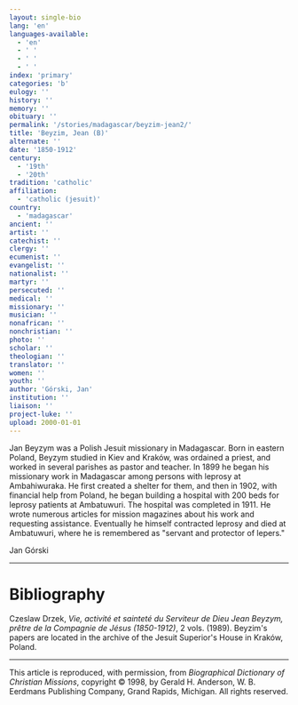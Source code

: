 ```yaml
---
layout: single-bio
lang: 'en'
languages-available:
  - 'en'
  - ' '
  - ' '
  - ' '
index: 'primary'
categories: 'b'
eulogy: ''
history: ''
memory: ''
obituary: ''
permalink: '/stories/madagascar/beyzim-jean2/'
title: 'Beyzim, Jean (B)'
alternate: ''
date: '1850-1912'
century:
  - '19th'
  - '20th'
tradition: 'catholic'
affiliation:
  - 'catholic (jesuit)'
country:
  - 'madagascar'
ancient: ''
artist: ''
catechist: ''
clergy: ''
ecumenist: ''
evangelist: ''
nationalist: ''
martyr: ''
persecuted: ''
medical: ''
missionary: ''
musician: ''
nonafrican: ''
nonchristian: ''
photo: ''
scholar: ''
theologian: ''
translator: ''
women: ''
youth: ''
author: 'Górski, Jan'
institution: ''
liaison: ''
project-luke: ''
upload: 2000-01-01
---
```



Jan Beyzym was a Polish Jesuit missionary in Madagascar. Born in eastern Poland, Beyzym studied in Kiev and Kraków, was ordained a priest, and worked in several parishes as pastor and teacher. In 1899 he began his missionary work in Madagascar among persons with leprosy at Ambahiwuraka. He first created a shelter for them, and then in 1902, with financial help from Poland, he began building a hospital with 200 beds for leprosy patients at Ambatuwuri. The hospital was completed in 1911. He wrote numerous articles for mission magazines about his work and requesting assistance. Eventually he himself contracted leprosy and died at Ambatuwuri, where he is remembered as "servant and protector of lepers."

Jan Górski

---

# Bibliography

Czeslaw Drzek, *Vie, activité et sainteté du Serviteur de Dieu Jean Beyzym, prêtre de la Compagnie de Jésus (1850-1912)*, 2 vols. (1989). Beyzim's papers are located in the archive of the Jesuit Superior's House in Kraków, Poland.

---

This article is reproduced, with permission, from *Biographical Dictionary of Christian Missions*, copyright © 1998, by Gerald H. Anderson, W. B. Eerdmans Publishing Company, Grand Rapids, Michigan. All rights reserved.